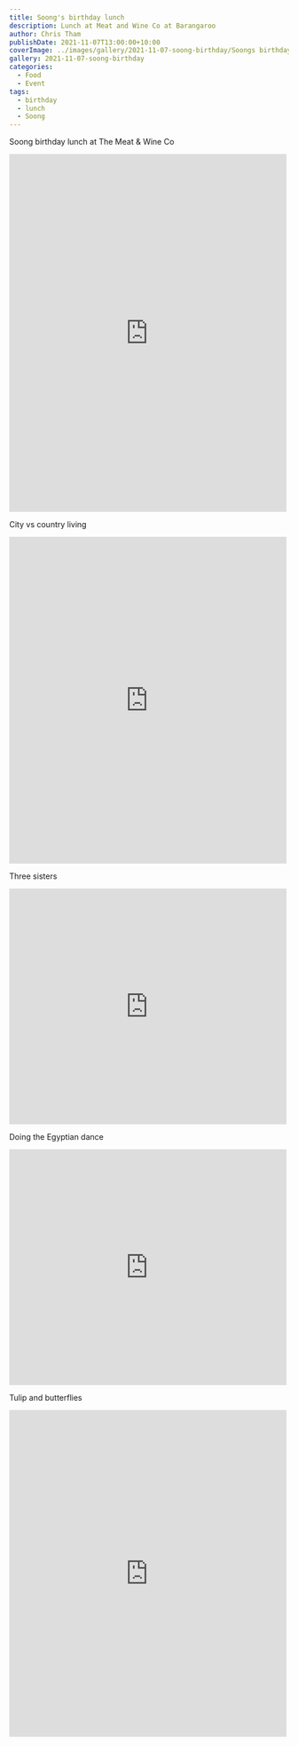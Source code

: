 ```yaml
---
title: Soong's birthday lunch
description: Lunch at Meat and Wine Co at Barangaroo
author: Chris Tham
publishDate: 2021-11-07T13:00:00+10:00
coverImage: ../images/gallery/2021-11-07-soong-birthday/Soongs birthday.jpeg
gallery: 2021-11-07-soong-birthday
categories:
  - Food
  - Event
tags:
  - birthday
  - lunch
  - Soong
---
```

Soong birthday lunch at The Meat & Wine Co

<iframe src="https://www.facebook.com/plugins/post.php?href=https%3A%2F%2Fwww.facebook.com%2Fchris1.tham%2Fposts%2Fpfbid026bHKvi54zKveU3aMm7ABLQ4hFCe3BERanaqBmB2EzNfSC7ujwnK3eXwrQdGgw6F1l&show_text=true&width=500" width="500" height="645" style="border:none;overflow:hidden" scrolling="no" frameborder="0" allowfullscreen="true" allow="autoplay; clipboard-write; encrypted-media; picture-in-picture; web-share"></iframe>

City vs country living

<iframe src="https://www.facebook.com/plugins/post.php?href=https%3A%2F%2Fwww.facebook.com%2Fchris1.tham%2Fposts%2Fpfbid09giWDPH9QyaphpMGcqDAKGGjmzyQ52zGF2WyM6Sopj4KH7XqHBdtKEg4jeoczSZCl&show_text=true&width=500" width="500" height="589" style="border:none;overflow:hidden" scrolling="no" frameborder="0" allowfullscreen="true" allow="autoplay; clipboard-write; encrypted-media; picture-in-picture; web-share"></iframe>

Three sisters

<iframe src="https://www.facebook.com/plugins/post.php?href=https%3A%2F%2Fwww.facebook.com%2Fchris1.tham%2Fposts%2Fpfbid0h1XPd2yiRiaBjzGfS4JiVwcK2Co8KojVwbqfdCfzpnNuvuk4qHvTxTfpZmg6GCxl&show_text=true&width=500" width="500" height="425" style="border:none;overflow:hidden" scrolling="no" frameborder="0" allowfullscreen="true" allow="autoplay; clipboard-write; encrypted-media; picture-in-picture; web-share"></iframe>

Doing the Egyptian dance

<iframe src="https://www.facebook.com/plugins/post.php?href=https%3A%2F%2Fwww.facebook.com%2Fchris1.tham%2Fposts%2Fpfbid028b3b8mjGuCQFv8wq3Y8jDixv9k1xpYz2wAoKKVg5u4bte6MAJv8XvniwNuHBApfml&show_text=true&width=500" width="500" height="425" style="border:none;overflow:hidden" scrolling="no" frameborder="0" allowfullscreen="true" allow="autoplay; clipboard-write; encrypted-media; picture-in-picture; web-share"></iframe>

Tulip and butterflies

<iframe src="https://www.facebook.com/plugins/post.php?href=https%3A%2F%2Fwww.facebook.com%2Fchris1.tham%2Fposts%2Fpfbid024wcc2QZbaQeMwopGwacDdLicmSqmAYBt1RguxoucG1Je6XdtJraLPctY5enxfrKnl&show_text=true&width=500" width="500" height="589" style="border:none;overflow:hidden" scrolling="no" frameborder="0" allowfullscreen="true" allow="autoplay; clipboard-write; encrypted-media; picture-in-picture; web-share"></iframe>
